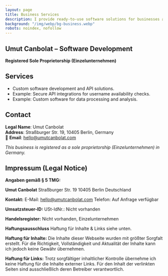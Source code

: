 ```yaml
---
layout: page
title: Business Services
description: I provide ready-to-use software solutions for businesses and individuals. I also write about software development and web technologies.
background: "/img/webp/bg-business.webp"
robots: noindex, nofollow
---
```


## Umut Canbolat – Software Development  

**Registered Sole Proprietorship (Einzelunternehmen)**  

## Services  

- Custom software development and API solutions.  
- Example: Secure API integrations for username availability checks.
- Example: Custom software for data processing and analysis.

## Contact  

**Legal Name**: Umut Canbolat  
**Address**: Straßburger Str. 19, 10405 Berlin, Germany  
📧 **Email**: [hello@umutcanbolat.com](mailto:hello@umutcanbolat.com)  

*This business is registered as a sole proprietorship (Einzelunternehmen) in Germany.*  

## Impressum (Legal Notice)

**Angaben gemäß § 5 TMG:**

**Umut Canbolat**
Straßburger Str. 19
10405 Berlin
Deutschland

**Kontakt:**
E-Mail: <hello@umutcanbolat.com>
Telefon: Auf Anfrage verfügbar

**Umsatzsteuer-ID:**
USt-IdNr.: Nicht vorhanden

**Handelsregister:**
Nicht vorhanden, Einzelunternehmen

**Haftungsausschluss**
Haftung für Inhalte & Links siehe unten.

**Haftung für Inhalte:** Die Inhalte dieser Webseite wurden mit größter Sorgfalt erstellt. Für die Richtigkeit, Vollständigkeit und Aktualität der Inhalte kann ich jedoch keine Gewähr übernehmen.

**Haftung für Links:** Trotz sorgfältiger inhaltlicher Kontrolle übernehme ich keine Haftung für die Inhalte externer Links. Für den Inhalt der verlinkten Seiten sind ausschließlich deren Betreiber verantwortlich.
